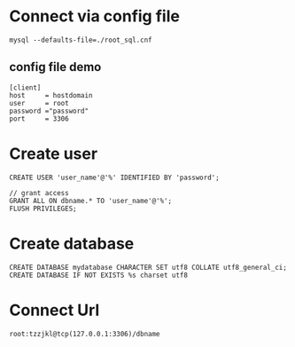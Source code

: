 # Connect via config file
```
mysql --defaults-file=./root_sql.cnf

```
## config file demo
```
[client]
host     = hostdomain
user     = root
password ="password"
port     = 3306
```

# Create user
```
CREATE USER 'user_name'@'%' IDENTIFIED BY 'password';
```
```
// grant access
GRANT ALL ON dbname.* TO 'user_name'@'%';
FLUSH PRIVILEGES;
```

# Create database
```
CREATE DATABASE mydatabase CHARACTER SET utf8 COLLATE utf8_general_ci;
CREATE DATABASE IF NOT EXISTS %s charset utf8
```

# Connect Url
```
root:tzzjkl@tcp(127.0.0.1:3306)/dbname
```

